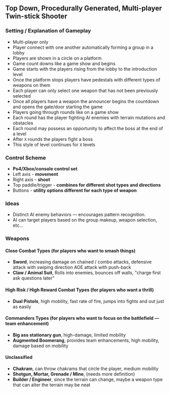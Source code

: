 ## Top Down, Procedurally Generated, Multi-player Twin-stick Shooter

### Setting / Explanation of Gameplay

- Multi-player only
- Player connect with one another automatically forming a group in a lobby
- Players are shown in a circle on a platform
- Game count downs like a game show and begins
- Game starts with the players rising from the lobby to the introduction level
- Once the platform stops players have pedestals with different types of weapons on them
- Each player can only select one weapon that has not been previously selected
- Once all players have a weapon the announcer begins the countdown and opens the gate/door starting the game
- Players going through rounds like on a game show
- Each round has the player fighting AI enemies with terrain mutations and obstacles
- Each round may possess an opportunity to affect the boss at the end of a level
- After `X` rounds the players fight a boss
- This style of level continues for `X` levels

### Control Scheme

- **Ps4/Xbox/console control set**
- Left axis - **movement**
- Right axis - **shoot**
- Top paddle/trigger - **combines for different shot types and directions**
- Buttons - **utility options different for each type of weapon**

### Ideas

- Distinct AI enemy behaviors — encourages pattern recognition.
- AI can target players based on the group makeup, weapon selection, etc...

### Weapons

#### Close Combat Types (for players who want to smash things)
- **Sword**, increasing damage on chained / combo attacks, defensive attack with swiping direction AOE attack with push-back
- **Claw / Animal Suit**, Rolls into enemies, bounces off walls, "charge first ask questions later"

#### High Risk / High Reward Combat Types (for players who want a thrill)
- **Dual Pistols**, high mobility, fast rate of fire, jumps into fights and out just as easily

#### Commanders Types (for players who want to focus on the battlefield — team enhancement)
- **Big ass stationary gun**, high-damage, limited mobility
- **Augmented Boomerang**, provides team enhancements, high mobility, damage based on mobility

#### Unclassified
- **Chakram**, can throw chakrams that circle the player, medium mobility
- **Shotgun, Mortar, Grenade / Mine**, (needs more definition)
- **Builder / Engineer**, since the terrain can change, maybe a weapon type that can alter the terrain may be neat
